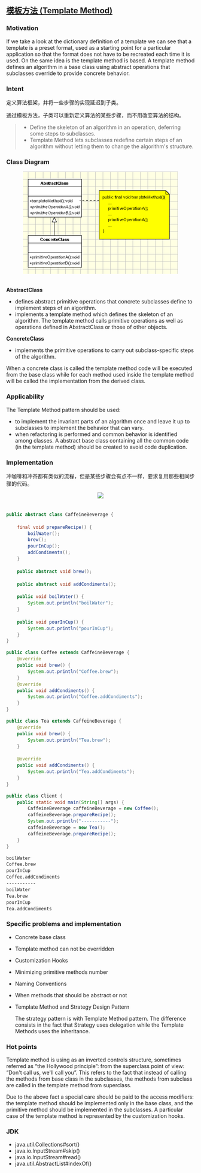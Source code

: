 ## [模板方法 (Template Method)](https://www.oodesign.com/template-method-pattern.html )


### Motivation

If we take a look at the dictionary definition of a template we can see that a template is a preset format, used as a starting point for a particular application so that the format does not have to be recreated each time it is used.
On the same idea is the template method is based. A template method defines an algorithm in a base class using abstract operations that subclasses override to provide concrete behavior.


### Intent

定义算法框架，并将一些步骤的实现延迟到子类。

通过模板方法，子类可以重新定义算法的某些步骤，而不用改变算法的结构。

> - Define the skeleton of an algorithm in an operation, deferring some steps to subclasses.
> - Template Method lets subclasses redefine certain steps of an algorithm without letting them to change the algorithm's structure.


### Class Diagram

<div align="center"> <img src="../assets/template_method_implementation.gif"/> </div><br>


**AbstractClass** 
- defines abstract primitive operations that concrete subclasses define to implement steps of an algorithm.
- implements a template method which defines the skeleton of an algorithm. The template method calls primitive operations as well as operations defined in AbstractClass or those of other objects.

**ConcreteClass** 
- implements the primitive operations to carry out subclass-specific steps of the algorithm.

When a concrete class is called the template method code will be executed from the base class while for each method used inside the template method will be called the implementation from the derived class.

### Applicability

The Template Method pattern should be used:
- to implement the invariant parts of an algorithm once and leave it up to subclasses to implement the behavior that can vary.
- when refactoring is performed and common behavior is identified among classes. A abstract base class containing all the common code (in the template method) should be created to avoid code duplication.



### Implementation

冲咖啡和冲茶都有类似的流程，但是某些步骤会有点不一样，要求复用那些相同步骤的代码。

<div align="center"> <img src="https://cs-notes-1256109796.cos.ap-guangzhou.myqcloud.com/11236498-1417-46ce-a1b0-e10054256955.png"/> </div><br>

```java
public abstract class CaffeineBeverage {

    final void prepareRecipe() {
        boilWater();
        brew();
        pourInCup();
        addCondiments();
    }

    public abstract void brew();

    public abstract void addCondiments();

    public void boilWater() {
        System.out.println("boilWater");
    }

    public void pourInCup() {
        System.out.println("pourInCup");
    }
}
```

```java
public class Coffee extends CaffeineBeverage {
    @override
    public void brew() {
        System.out.println("Coffee.brew");
    }
    @override
    public void addCondiments() {
        System.out.println("Coffee.addCondiments");
    }
}
```

```java
public class Tea extends CaffeineBeverage {
    @override
    public void brew() {
        System.out.println("Tea.brew");
    }

    @override
    public void addCondiments() {
        System.out.println("Tea.addCondiments");
    }
}
```

```java
public class Client {
    public static void main(String[] args) {
        CaffeineBeverage caffeineBeverage = new Coffee();
        caffeineBeverage.prepareRecipe();
        System.out.println("-----------");
        caffeineBeverage = new Tea();
        caffeineBeverage.prepareRecipe();
    }
}
```

```html
boilWater
Coffee.brew
pourInCup
Coffee.addCondiments
-----------
boilWater
Tea.brew
pourInCup
Tea.addCondiments
```

### Specific problems and implementation

- Concrete base class
- Template method can not be overridden
- Customization Hooks
- Minimizing primitive methods number
- Naming Conventions
- When methods that should be abstract or not
- Template Method and Strategy Design Pattern

    The strategy pattern is with Template Method pattern. The difference consists in the fact that Strategy uses delegation while the Template Methods uses the inheritance.

### Hot points

Template method is using as an inverted controls structure, sometimes referred as “the Hollywood principle”: from the superclass point of view: “Don't call us, we'll call you”. This refers to the fact that instead of calling the methods from base class in the subclasses, the methods from subclass are called in the template method from superclass.

Due to the above fact a special care should be paid to the access modifiers: the template method should be implemented only in the base class, and the primitive method should be implemented in the subclasses. A particular case of the template method is represented by the customization hooks.



### JDK

- java.util.Collections#sort()
- java.io.InputStream#skip()
- java.io.InputStream#read()
- java.util.AbstractList#indexOf()
